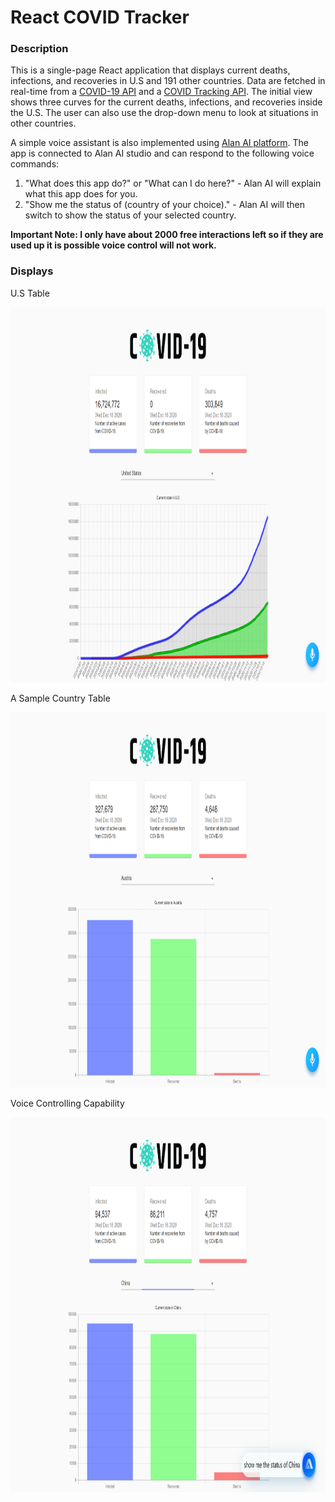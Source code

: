 # React COVID Tracker

### Description
This is a single-page React application that displays current deaths, infections, and recoveries in U.S and 191 other countries. Data are fetched in real-time from a [COVID-19 API](https://github.com/mathdroid/covid-19-api) and a [COVID Tracking API](https://covidtracking.com/data/api). The initial view shows three curves for the current deaths, infections, and recoveries inside the U.S. The user can also use the drop-down menu to look at situations in other countries.

A simple voice assistant is also implemented using [Alan AI platform](https://alan.app/). The app is connected to Alan AI studio and can respond to the following voice commands:

1. "What does this app do?" or "What can I do here?"  -  Alan AI will explain what this app does for you.
2. "Show me the status of (country of your choice)."  -  Alan AI will then switch to show the status of your selected country. 

**Important Note: I only have about 2000 free interactions left so if they are used up it is possible voice control will not work.**

### Displays
<p align="left">U.S Table</p>

<p align="center">
  <img width="1000" height="600" src="https://github.com/RandomY-2/React_COVID_Tracker/blob/master/images/US_Results.png">
</p>

<p align="left">A Sample Country Table</p>

<p align="center">
  <img width="1000" height="600" src="https://github.com/RandomY-2/React_COVID_Tracker/blob/master/images/Different_Country.png">
</p>

<p align="left">Voice Controlling Capability</p>

<p align="center">
  <img width="1000" height="600" src="https://github.com/RandomY-2/React_COVID_Tracker/blob/master/images/Voice_Control.png">
</p>




